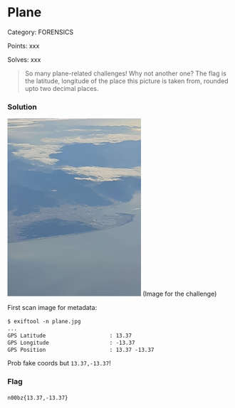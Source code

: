# Plane

Category: FORENSICS

Points: xxx

Solves: xxx

>So many plane-related challenges! Why not another one? The flag is the latitude, longitude of the place this picture is taken from, rounded upto two decimal places.

### Solution

<img src="/images/plane.jpg" height="400"> (Image for the challenge)

First scan image for metadata:

```
$ exiftool -n plane.jpg
...
GPS Latitude                    : 13.37
GPS Longitude                   : -13.37
GPS Position                    : 13.37 -13.37
```

Prob fake coords but `13.37,-13.37`!



### Flag

```n00bz{13.37,-13.37}```